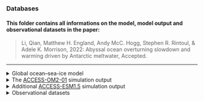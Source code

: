 ### Databases
#### This folder contains all informations on the model, model output and observational datasets in the paper:
> Li, Qian, Matthew H. England, Andy McC. Hogg, Stephen R. Rintoul, & Adele K. Morrison, 2022: Abyssal ocean overturning slowdown and warming driven by Antarctic meltwater, Accepted.
- - - -
<details>
  <summary>Global ocean&ndash;sea-ice model</summary>
  <p>This study uses the Australian Community Climate and Earth System Simulator Ocean Model version 2 (<a href="https://cosima.org.au/index.php/models/">ACCESS-OM2</a>) with the configuration at nominally 0.1&deg; horizontal resolution (<a href="http://cosima.org.au/index.php/models/access-om2-01-2/">ACCESS-OM2-01</a>).</p>
</details>

<details>
  <summary>The <a href="http://cosima.org.au/index.php/models/access-om2-01-2/">ACCESS-OM2-01</a> simulation output</summary>
  <p>
  We share the model output on the <a href="https://doi.org/10.4225/41/5a2dc8543105a">Consortium for Ocean–Sea Ice Modeling in Australia (COSIMA) data collection website</a>.
  </p>
</details>

<details>
  <summary>Additional <a href="http://climate-cms.wikis.unsw.edu.au/ACCESS-ESM_1.5">ACCESS-ESM1.5</a> simulation output</summary>
  <p>The ACCESS-ESM1.5 model output from Purich and England (2022) was provided directly by Ariaan Purich.</p>
  <p>
  We share these model output as listed below:
  <li>Zonal wind velocity</li>
  <li>Meridional wind velocity</li>
  <li>Net air-sea heat flux</li>
  <li>Net freshwater flux</li>
  <li>Sea ice extent</li>
  </p>
</details>

<details>
  <summary>Observational datasets</summary>
  <p>We use the observations from the sources, as listed below:</p>
  <li>Bottom temperature/salinity from the observational climatological mean on the continental shelf based on <a href="https://www.science.org/doi/10.1126/science.1256117">Schmidtko et al. (2014)</a> and in the abyss based on the <a href="https://www.ncei.noaa.gov/access/world-ocean-atlas-2018/">World Ocean Atlas 2018</a>.</li>
  <li>The sea ice extent data was retrieved from the National Snow and Ice Data Center (NSIDC) at <a href="https://doi.org/10.7265/N5K072F8">here</a>.</li>
</details>